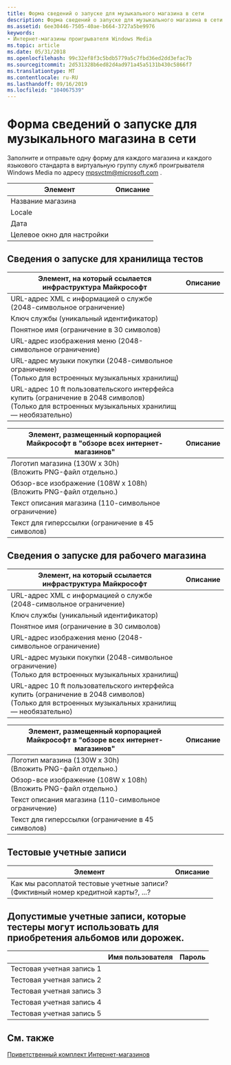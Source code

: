 ```yaml
---
title: Форма сведений о запуске для музыкального магазина в сети
description: Форма сведений о запуске для музыкального магазина в сети
ms.assetid: 6ee30446-7505-40ae-b664-3727a5be9976
keywords:
- Интернет-магазины проигрывателя Windows Media
ms.topic: article
ms.date: 05/31/2018
ms.openlocfilehash: 99c32ef8f3c5bdb5779a5c7fbd36ed2dd3efac7b
ms.sourcegitcommit: 2d531328b6ed82d4ad971a45a5131b430c5866f7
ms.translationtype: MT
ms.contentlocale: ru-RU
ms.lasthandoff: 09/16/2019
ms.locfileid: "104067539"
---
```

# <a name="startup-information-form-for-an-online-music-store"></a>Форма сведений о запуске для музыкального магазина в сети

Заполните и отправьте одну форму для каждого магазина и каждого языкового стандарта в виртуальную группу служб проигрывателя Windows Media по адресу mpsvctm@microsoft.com .



| Элемент                      | Описание |
|---------------------------|-------------|
| Название магазина                |             |
| Locale                    |             |
| Дата                      |             |
| Целевое окно для настройки |             |



 

## <a name="startup-information-for-test-store"></a>Сведения о запуске для хранилища тестов



| Элемент, на который ссылается инфраструктура Майкрософт                                                              | Описание |
|----------------------------------------------------------------------------------------------------------|-------------|
| URL-адрес XML с информацией о службе (2048-символьное ограничение)                                                              |             |
| Ключ службы (уникальный идентификатор)                                                                                  |             |
| Понятное имя (ограничение в 30 символов)                                                                       |             |
| URL-адрес изображения меню (2048-символьное ограничение)                                                                    |             |
| URL-адрес музыки покупки (2048-символьное ограничение)<br/> (Только для встроенных музыкальных хранилищ)<br/>                |             |
| URL-адрес 10 ft пользовательского интерфейса купить (ограничение в 2048 символов)<br/> (Только для встроенных музыкальных хранилищ — необязательно)<br/> |             |



 



| Элемент, размещенный корпорацией Майкрософт в "обзоре всех интернет-магазинов"                             | Описание |
|------------------------------------------------------------------------------------|-------------|
| Логотип магазина (130W x 30h)<br/> (Вложить PNG-файл отдельно.)<br/>        |             |
| Обзор-все изображение (108W x 108h)<br/> (Вложить PNG-файл отдельно.)<br/> |             |
| Текст описания магазина (110-символьное ограничение)                                       |             |
| Текст для гиперссылки (ограничение в 45 символов)                                            |             |



 

## <a name="startup-information-for-production-store"></a>Сведения о запуске для рабочего магазина



| Элемент, на который ссылается инфраструктура Майкрософт                                                              | Описание |
|----------------------------------------------------------------------------------------------------------|-------------|
| URL-адрес XML с информацией о службе (2048-символьное ограничение)                                                              |             |
| Ключ службы (уникальный идентификатор)                                                                                  |             |
| Понятное имя (ограничение в 30 символов)                                                                       |             |
| URL-адрес изображения меню (2048-символьное ограничение)                                                                    |             |
| URL-адрес музыки покупки (2048-символьное ограничение)<br/> (Только для встроенных музыкальных хранилищ)<br/>                |             |
| URL-адрес 10 ft пользовательского интерфейса купить (ограничение в 2048 символов)<br/> (Только для встроенных музыкальных хранилищ — необязательно)<br/> |             |



 



| Элемент, размещенный корпорацией Майкрософт в "обзоре всех интернет-магазинов"                             | Описание |
|------------------------------------------------------------------------------------|-------------|
| Логотип магазина (130W x 30h)<br/> (Вложить PNG-файл отдельно.)<br/>        |             |
| Обзор-все изображение (108W x 108h)<br/> (Вложить PNG-файл отдельно.)<br/> |             |
| Текст описания магазина (110-символьное ограничение)                                       |             |
| Текст для гиперссылки (ограничение в 45 символов)                                            |             |



 

## <a name="test-accounts"></a>Тестовые учетные записи



| Элемент                                                                                     | Описание |
|------------------------------------------------------------------------------------------|-------------|
| Как мы расоплатой тестовые учетные записи?<br/> (Фиктивный номер кредитной карты?, ...?<br/> |             |



 

## <a name="valid-accounts-that-testers-can-use-to-purchase-albums-or-tracks"></a>Допустимые учетные записи, которые тестеры могут использовать для приобретения альбомов или дорожек.



|                | Имя пользователя | Пароль |
|----------------|-----------|----------|
| Тестовая учетная запись 1 |           |          |
| Тестовая учетная запись 2 |           |          |
| Тестовая учетная запись 3 |           |          |
| Тестовая учетная запись 4 |           |          |
| Тестовая учетная запись 5 |           |          |



 

## <a name="related-topics"></a>См. также

<dl> <dt>

[Приветственный комплект Интернет-магазинов](online-stores-welcome-kit.md)
</dt> </dl>

 

 





